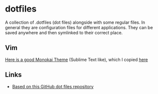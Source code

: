 # dotfiles

A collection of .dotfiles (dot files) alongside with some regular files. In general they are configuration files for different applications. They can be saved anywhere and then symlinked to their correct place.

## Vim

[Here is a good Monokai Theme](https://github.com/sickill/vim-monokai) (Sublime Text like), which I copied [here](./colors/monokai.vim)

## Links

- [Based on this GitHub dot files repository](https://github.com/orrsella/dotfiles)
